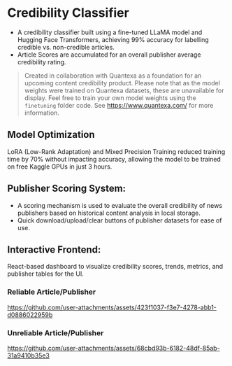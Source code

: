 # Credibility Classifier
* A credibility classifier built using a fine-tuned LLaMA model and Hugging Face Transformers, achieving 99% accuracy for labelling credible vs. non-credible articles. 
* Article Scores are accumulated for an overall publisher average credibility rating.

> Created in collaboration with Quantexa as a foundation for an upcoming content credibility product. Please note that as the model weights were trained on Quantexa datasets, these are unavailable for display. Feel free to train your own model weights using the `finetuning` folder code. See https://www.quantexa.com/ for more information.

## Model Optimization
LoRA (Low-Rank Adaptation) and Mixed Precision Training reduced training time by 70% without impacting accuracy, allowing the model to be trained on free Kaggle GPUs in just 3 hours.

## Publisher Scoring System:
* A scoring mechanism is used to evaluate the overall credibility of news publishers based on historical content analysis in local storage.
* Quick download/upload/clear buttons of publisher datasets for ease of use.

## Interactive Frontend:
React-based dashboard to visualize credibility scores, trends, metrics, and publisher tables for the UI.

### Reliable Article/Publisher

https://github.com/user-attachments/assets/423f1037-f3e7-4278-abb1-d0886022959b


### Unreliable Article/Publisher

https://github.com/user-attachments/assets/68cbd93b-6182-48df-85ab-31a9410b35e3
